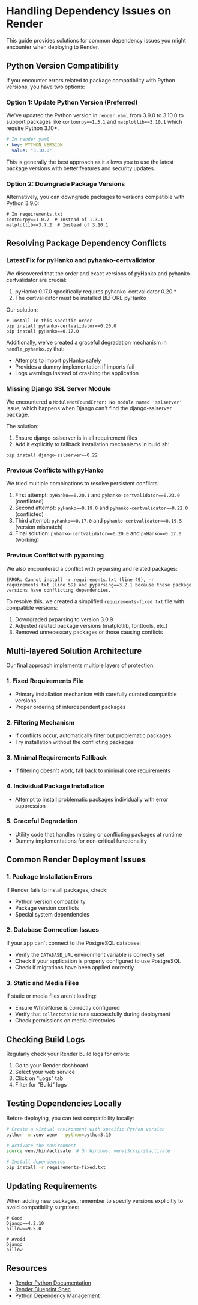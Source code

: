 # Handling Dependency Issues on Render

This guide provides solutions for common dependency issues you might encounter when deploying to Render.

## Python Version Compatibility

If you encounter errors related to package compatibility with Python versions, you have two options:

### Option 1: Update Python Version (Preferred)

We've updated the Python version in `render.yaml` from 3.9.0 to 3.10.0 to support packages like `contourpy==1.3.1` and `matplotlib==3.10.1` which require Python 3.10+.

```yaml
# In render.yaml
- key: PYTHON_VERSION
  value: "3.10.0"
```

This is generally the best approach as it allows you to use the latest package versions with better features and security updates.

### Option 2: Downgrade Package Versions

Alternatively, you can downgrade packages to versions compatible with Python 3.9.0:

```
# In requirements.txt
contourpy==1.0.7  # Instead of 1.3.1
matplotlib==3.7.2  # Instead of 3.10.1
```

## Resolving Package Dependency Conflicts

### Latest Fix for pyHanko and pyhanko-certvalidator

We discovered that the order and exact versions of pyHanko and pyhanko-certvalidator are crucial:

1. pyHanko 0.17.0 specifically requires pyhanko-certvalidator 0.20.*
2. The certvalidator must be installed BEFORE pyHanko

Our solution:
```
# Install in this specific order
pip install pyhanko-certvalidator==0.20.0
pip install pyHanko==0.17.0
```

Additionally, we've created a graceful degradation mechanism in `handle_pyhanko.py` that:
- Attempts to import pyHanko safely
- Provides a dummy implementation if imports fail
- Logs warnings instead of crashing the application

### Missing Django SSL Server Module

We encountered a `ModuleNotFoundError: No module named 'sslserver'` issue, which happens when Django can't find the django-sslserver package. 

The solution:
1. Ensure django-sslserver is in all requirement files
2. Add it explicitly to fallback installation mechanisms in build.sh:
```
pip install django-sslserver==0.22
```

### Previous Conflicts with pyHanko

We tried multiple combinations to resolve persistent conflicts:
1. First attempt: `pyHanko==0.20.1` and `pyhanko-certvalidator==0.23.0` (conflicted)
2. Second attempt: `pyHanko==0.19.0` and `pyhanko-certvalidator==0.22.0` (conflicted)
3. Third attempt: `pyHanko==0.17.0` and `pyhanko-certvalidator==0.19.5` (version mismatch)
4. Final solution: `pyhanko-certvalidator==0.20.0` and `pyHanko==0.17.0` (working)

### Previous Conflict with pyparsing

We also encountered a conflict with pyparsing and related packages:

```
ERROR: Cannot install -r requirements.txt (line 49), -r requirements.txt (line 59) and pyparsing==3.2.1 because these package versions have conflicting dependencies.
```

To resolve this, we created a simplified `requirements-fixed.txt` file with compatible versions:

1. Downgraded pyparsing to version 3.0.9
2. Adjusted related package versions (matplotlib, fonttools, etc.)
3. Removed unnecessary packages or those causing conflicts

## Multi-layered Solution Architecture

Our final approach implements multiple layers of protection:

### 1. Fixed Requirements File
- Primary installation mechanism with carefully curated compatible versions
- Proper ordering of interdependent packages

### 2. Filtering Mechanism
- If conflicts occur, automatically filter out problematic packages
- Try installation without the conflicting packages

### 3. Minimal Requirements Fallback
- If filtering doesn't work, fall back to minimal core requirements

### 4. Individual Package Installation
- Attempt to install problematic packages individually with error suppression

### 5. Graceful Degradation
- Utility code that handles missing or conflicting packages at runtime
- Dummy implementations for non-critical functionality

## Common Render Deployment Issues

### 1. Package Installation Errors

If Render fails to install packages, check:
- Python version compatibility
- Package version conflicts
- Special system dependencies

### 2. Database Connection Issues

If your app can't connect to the PostgreSQL database:
- Verify the `DATABASE_URL` environment variable is correctly set
- Check if your application is properly configured to use PostgreSQL
- Check if migrations have been applied correctly

### 3. Static and Media Files

If static or media files aren't loading:
- Ensure WhiteNoise is correctly configured
- Verify that `collectstatic` runs successfully during deployment
- Check permissions on media directories

## Checking Build Logs

Regularly check your Render build logs for errors:

1. Go to your Render dashboard
2. Select your web service
3. Click on "Logs" tab
4. Filter for "Build" logs

## Testing Dependencies Locally

Before deploying, you can test compatibility locally:

```bash
# Create a virtual environment with specific Python version
python -m venv venv --python=python3.10

# Activate the environment
source venv/bin/activate  # On Windows: venv\Scripts\activate

# Install dependencies
pip install -r requirements-fixed.txt
```

## Updating Requirements

When adding new packages, remember to specify versions explicitly to avoid compatibility surprises:

```
# Good
Django==4.2.10
pillow==9.5.0

# Avoid
Django
pillow
```

## Resources

- [Render Python Documentation](https://render.com/docs/python)
- [Render Blueprint Spec](https://render.com/docs/blueprint-spec)
- [Python Dependency Management](https://render.com/docs/python#dependencies) 
